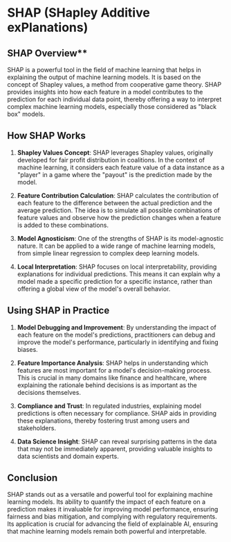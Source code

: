 # SHAP (SHapley Additive exPlanations)

## SHAP Overview**

SHAP is a powerful tool in the field of machine learning that helps in explaining the output of machine learning models. It is based on the concept of Shapley values, a method from cooperative game theory. SHAP provides insights into how each feature in a model contributes to the prediction for each individual data point, thereby offering a way to interpret complex machine learning models, especially those considered as "black box" models.

## How SHAP Works

1.  **Shapley Values Concept**: SHAP leverages Shapley values, originally developed for fair profit distribution in coalitions. In the context of machine learning, it considers each feature value of a data instance as a "player" in a game where the "payout" is the prediction made by the model.

2.  **Feature Contribution Calculation**: SHAP calculates the contribution of each feature to the difference between the actual prediction and the average prediction. The idea is to simulate all possible combinations of feature values and observe how the prediction changes when a feature is added to these combinations.

3.  **Model Agnosticism**: One of the strengths of SHAP is its model-agnostic nature. It can be applied to a wide range of machine learning models, from simple linear regression to complex deep learning models.

4.  **Local Interpretation**: SHAP focuses on local interpretability, providing explanations for individual predictions. This means it can explain why a model made a specific prediction for a specific instance, rather than offering a global view of the model's overall behavior.

## Using SHAP in Practice

1.  **Model Debugging and Improvement**: By understanding the impact of each feature on the model's predictions, practitioners can debug and improve the model's performance, particularly in identifying and fixing biases.

2.  **Feature Importance Analysis**: SHAP helps in understanding which features are most important for a model's decision-making process. This is crucial in many domains like finance and healthcare, where explaining the rationale behind decisions is as important as the decisions themselves.

3.  **Compliance and Trust**: In regulated industries, explaining model predictions is often necessary for compliance. SHAP aids in providing these explanations, thereby fostering trust among users and stakeholders.

4.  **Data Science Insight**: SHAP can reveal surprising patterns in the data that may not be immediately apparent, providing valuable insights to data scientists and domain experts.

## Conclusion

SHAP stands out as a versatile and powerful tool for explaining machine learning models. Its ability to quantify the impact of each feature on a prediction makes it invaluable for improving model performance, ensuring fairness and bias mitigation, and complying with regulatory requirements. Its application is crucial for advancing the field of explainable AI, ensuring that machine learning models remain both powerful and interpretable.